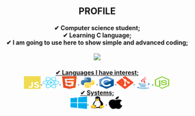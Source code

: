 <div align="center">
  <h2>PROFILE</h2>
  <b>✔ Computer science student;<br>
    ✔ Learning C language;<br>
    ✔ I am going to use here to show simple and advanced coding;<br>
  </div>

<div align="center">
  <br>
    <a href="#">
    <img height="180em" src="https://github-readme-stats.vercel.app/api?username=vinolaa&show_icons=true&theme=tokyonight&include_all_commits=true&count_private=true&hide=prs&bg_color=575958&hide_border=true&hide_rank=true">
  </a>
 </div>
  <br>
  <div align="center">
    <a href="#">
    <b>✔ Languages I have interest;<br>
    <img align="center" alt="js" height="30" width="40" src="https://raw.githubusercontent.com/devicons/devicon/master/icons/javascript/javascript-plain.svg">
    <img align="center" alt="react" height="30" width="40" src="https://raw.githubusercontent.com/devicons/devicon/master/icons/react/react-original.svg">
    <img align="center" alt="html5" height="30" width="40" src="https://raw.githubusercontent.com/devicons/devicon/master/icons/html5/html5-original.svg">
    <img align="center" alt="py" height="30" width="40" src="https://raw.githubusercontent.com/devicons/devicon/master/icons/python/python-original.svg">
    <img align="center" alt"c" height="30" width="40" src="https://github.com/devicons/devicon/blob/master/icons/c/c-original.svg">
    <img align="center" alt"git" height="30" width="40" src="https://github.com/devicons/devicon/blob/master/icons/git/git-original.svg">
    <img align="center" alt"java" height="30" width="40" src="https://github.com/devicons/devicon/blob/master/icons/java/java-original.svg">
    <img align="center" alt"node" height="30" width="40" src="https://github.com/devicons/devicon/blob/master/icons/nodejs/nodejs-original.svg">
    <br>
    <b>✔ Systems;<br>
    <img align="center" alt="w" height="30" width="40" src="https://github.com/devicons/devicon/blob/master/icons/windows8/windows8-original.svg">
    <img align="center" alt="l" height="30" width="40" src="https://github.com/devicons/devicon/blob/master/icons/linux/linux-original.svg">
    <img align="center" alt="a" height="30" width="40" src="https://github.com/devicons/devicon/blob/master/icons/apple/apple-original.svg">
     </a>
      </div>

